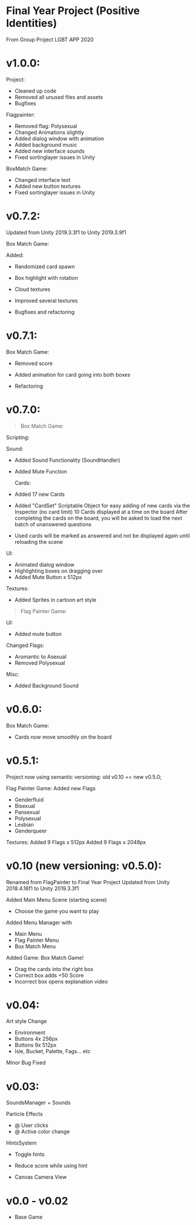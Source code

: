 # Final Year Project (Positive Identities)
From Group Project LGBT APP 2020

# v1.0.0:

Project:
 - Cleaned up code
 - Removed all unused files and assets
 - Bugfixes

Flagpainter:
 - Removed flag: Polysexual
 - Changed Animations slightly
 - Added dialog window with animation
 - Added background music
 - Added new interface sounds
 - Fixed sortinglayer issues in Unity

BoxMatch Game:
 - Changed interface text
 - Added new button textures
 - Fixed sortinglayer issues in Unity

# v0.7.2:

Updated from Unity 2019.3.3f1 to Unity 2019.3.9f1

Box Match Game:

Added:
- Randomized card spawn
- Box highlight with rotation
- Cloud textures
- Improved several textures

- Bugfixes and refactoring

# v0.7.1:

Box Match Game:

- Removed score
- Added animation for card going into both boxes

- Refactoring

# v0.7.0:

> Box Match Game:

Scripting:

   Sound:
 - Added Sound Functionality (SoundHandler)
 - Added Mute Function

   Cards:
 - Added 17 new Cards
 - Added "CardSet" Scriptable Object for easy adding of new cards via the Inspector (no card limit)
   10 Cards displayed at a time on the board
   After completing the cards on the board, you will be asked to load the next batch of unanswered questions

 - Used cards will be marked as answered and not be displayed again until reloading the scene  

UI:
 - Animated dialog window
 - Highlighting boxes on dragging over
 - Added Mute Button x 512px

Textures:
 - Added Sprites in cartoon art style

> Flag Painter Game:

UI:
 - Added mute button

Changed Flags:
 - Aromantic to Asexual
 - Removed Polysexual

Misc:
 - Added Background Sound

# v0.6.0:

Box Match Game:
 - Cards now move smoothly on the board

# v0.5.1:

Project now using semantic versioning:
old v0.10 == new v0.5.0;

Flag Painter Game:
Added new Flags
 - Genderfluid
 - Bisexual
 - Pansexual
 - Polysexual
 - Lesbian
 - Genderqueer

Textures:
Added 9 Flags x 512px
Added 9 Flags x 2048px

# v0.10 (new versioning: v0.5.0):
Renamed from FlagPainter to Final Year Project
Updated from Unity 2018.4.16f1 to Unity 2019.3.3f1

Added Main Menu Scene (starting scene)
 - Choose the game you want to play

Added Menu Manager with
 - Main Menu
 - Flag Painter Menu
 - Box Match Menu

Added Game:
Box Match Game!

 - Drag the cards into the right box
 - Correct box adds +50 Score
 - Incorrect box opens explanation video

# v0.04:

Art style Change
- Environment
- Buttons 4x 256px
- Buttons 9x 512px
- Isle, Bucket, Palette, Fags... etc

Minor Bug Fixed

# v0.03:

SoundsManager + Sounds

Particle Effects
- @ User clicks
- @ Active color change

HintsSystem
- Toggle hints
- Reduce score while using hint

- Canvas Camera View

# v0.0 - v0.02

- Base Game
